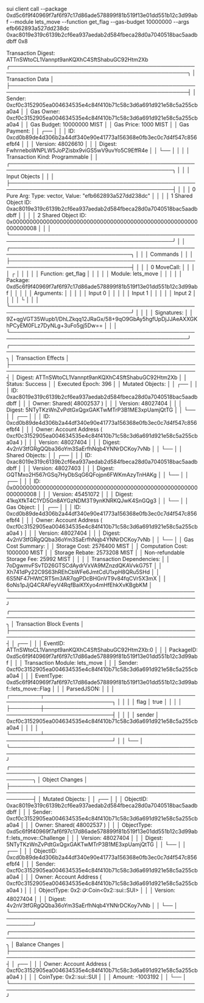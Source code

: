 sui client call  --package 0xd5c6f9f40969f7af6f97c17d86ade578899f81b519f13e01dd551b12c3d99abf  --module lets_move --function get_flag --gas-budget 10000000 --args  efb662893a527dd238dc 0xac8019e319c6139b2cf6ea937aedab2d584fbeca28d0a7040518bac5aadbdbff 0x8

Transaction Digest: ATTnSWtoCL1Vannpt9anKQXhC4SftShabuGC92Htm2Xb
╭─────────────────────────────────────────────────────────────────────────────────────────────────╮
│ Transaction Data                                                                                │
├─────────────────────────────────────────────────────────────────────────────────────────────────┤
│ Sender: 0xcf0c3152905ea004634535e4c84f410b71c58c3d6a691d921e58c5a255cba0a4                      │
│ Gas Owner: 0xcf0c3152905ea004634535e4c84f410b71c58c3d6a691d921e58c5a255cba0a4                   │
│ Gas Budget: 10000000 MIST                                                                       │
│ Gas Price: 1000 MIST                                                                            │
│ Gas Payment:                                                                                    │
│  ┌──                                                                                            │
│  │ ID: 0xcd0b89de4d306b2a44df340e90e41773a156368e0fb3ec0c7d4f547c856efbf4                       │
│  │ Version: 48026610                                                                            │
│  │ Digest: FwhrneboWNPLW5JoPZisbx9viGS5wV9uvYo5C9EffR4e                                         │
│  └──                                                                                            │
│                                                                                                 │
│ Transaction Kind: Programmable                                                                  │
│ ╭─────────────────────────────────────────────────────────────────────────────────────────────╮ │
│ │ Input Objects                                                                               │ │
│ ├─────────────────────────────────────────────────────────────────────────────────────────────┤ │
│ │ 0   Pure Arg: Type: vector<u8>, Value: "efb662893a527dd238dc"                               │ │
│ │ 1   Shared Object    ID: 0xac8019e319c6139b2cf6ea937aedab2d584fbeca28d0a7040518bac5aadbdbff │ │
│ │ 2   Shared Object    ID: 0x0000000000000000000000000000000000000000000000000000000000000008 │ │
│ ╰─────────────────────────────────────────────────────────────────────────────────────────────╯ │
│ ╭──────────────────────────────────────────────────────────────────────────────────╮            │
│ │ Commands                                                                         │            │
│ ├──────────────────────────────────────────────────────────────────────────────────┤            │
│ │ 0  MoveCall:                                                                     │            │
│ │  ┌                                                                               │            │
│ │  │ Function:  get_flag                                                           │            │
│ │  │ Module:    lets_move                                                          │            │
│ │  │ Package:   0xd5c6f9f40969f7af6f97c17d86ade578899f81b519f13e01dd551b12c3d99abf │            │
│ │  │ Arguments:                                                                    │            │
│ │  │   Input  0                                                                    │            │
│ │  │   Input  1                                                                    │            │
│ │  │   Input  2                                                                    │            │
│ │  └                                                                               │            │
│ ╰──────────────────────────────────────────────────────────────────────────────────╯            │
│                                                                                                 │
│ Signatures:                                                                                     │
│    9Z+qgVGT35Wupb1/DhLZkqq12JRaGx/58+9qO9GbAy5hgfUpDjJJAeAXXGKhPCyEM0FLz7DyNLg+3uFo5gj5Dw==     │
│                                                                                                 │
╰─────────────────────────────────────────────────────────────────────────────────────────────────╯
╭───────────────────────────────────────────────────────────────────────────────────────────────────╮
│ Transaction Effects                                                                               │
├───────────────────────────────────────────────────────────────────────────────────────────────────┤
│ Digest: ATTnSWtoCL1Vannpt9anKQXhC4SftShabuGC92Htm2Xb                                              │
│ Status: Success                                                                                   │
│ Executed Epoch: 396                                                                               │
│ Mutated Objects:                                                                                  │
│  ┌──                                                                                              │
│  │ ID: 0xac8019e319c6139b2cf6ea937aedab2d584fbeca28d0a7040518bac5aadbdbff                         │
│  │ Owner: Shared( 48002537 )                                                                      │
│  │ Version: 48027404                                                                              │
│  │ Digest: 5NTyTKzWnZvPdtGxQgxGAKTwMTrP3B1ME3xpUamjQtTG                                           │
│  └──                                                                                              │
│  ┌──                                                                                              │
│  │ ID: 0xcd0b89de4d306b2a44df340e90e41773a156368e0fb3ec0c7d4f547c856efbf4                         │
│  │ Owner: Account Address ( 0xcf0c3152905ea004634535e4c84f410b71c58c3d6a691d921e58c5a255cba0a4 )  │
│  │ Version: 48027404                                                                              │
│  │ Digest: 4v2nV3tfGRgQQba36oYm3SaErfhNqb4YNNrDCKoy7vNb                                           │
│  └──                                                                                              │
│ Shared Objects:                                                                                   │
│  ┌──                                                                                              │
│  │ ID: 0xac8019e319c6139b2cf6ea937aedab2d584fbeca28d0a7040518bac5aadbdbff                         │
│  │ Version: 48027403                                                                              │
│  │ Digest: GQTMxo2H567rGSq7HyDbSqG6QFojpn6FWKmAzyTnHAKg                                           │
│  └──                                                                                              │
│  ┌──                                                                                              │
│  │ ID: 0x0000000000000000000000000000000000000000000000000000000000000008                         │
│  │ Version: 45451072                                                                              │
│  │ Digest: 41kqXfkT4C1YD5Gn8AYGzNDM3T9ynKNRKQJwK4SnGQg3                                           │
│  └──                                                                                              │
│ Gas Object:                                                                                       │
│  ┌──                                                                                              │
│  │ ID: 0xcd0b89de4d306b2a44df340e90e41773a156368e0fb3ec0c7d4f547c856efbf4                         │
│  │ Owner: Account Address ( 0xcf0c3152905ea004634535e4c84f410b71c58c3d6a691d921e58c5a255cba0a4 )  │
│  │ Version: 48027404                                                                              │
│  │ Digest: 4v2nV3tfGRgQQba36oYm3SaErfhNqb4YNNrDCKoy7vNb                                           │
│  └──                                                                                              │
│ Gas Cost Summary:                                                                                 │
│    Storage Cost: 2576400 MIST                                                                     │
│    Computation Cost: 1000000 MIST                                                                 │
│    Storage Rebate: 2573208 MIST                                                                   │
│    Non-refundable Storage Fee: 25992 MIST                                                         │
│                                                                                                   │
│ Transaction Dependencies:                                                                         │
│    7oDgwmvFSvTD26GTSCdAydrVxVA9MZnzdQKAVvkG75T                                                    │
│    Xh741dPy22C9S63hREhCbWFe6JmtCdU1xpH8QRu5SHd                                                    │
│    6S5NF47HWtCRT5m3AR7qgPDcBHGnVT9v84fqCVr5X3mX                                                   │
│    6oNs1pJjQ4CRAFeyV4RqfBaiKfXyo4mHfEhkXvKBgbKM                                                   │
╰───────────────────────────────────────────────────────────────────────────────────────────────────╯
╭───────────────────────────────────────────────────────────────────────────────────────────────────╮
│ Transaction Block Events                                                                          │
├───────────────────────────────────────────────────────────────────────────────────────────────────┤
│  ┌──                                                                                              │
│  │ EventID: ATTnSWtoCL1Vannpt9anKQXhC4SftShabuGC92Htm2Xb:0                                        │
│  │ PackageID: 0xd5c6f9f40969f7af6f97c17d86ade578899f81b519f13e01dd551b12c3d99abf                  │
│  │ Transaction Module: lets_move                                                                  │
│  │ Sender: 0xcf0c3152905ea004634535e4c84f410b71c58c3d6a691d921e58c5a255cba0a4                     │
│  │ EventType: 0xd5c6f9f40969f7af6f97c17d86ade578899f81b519f13e01dd551b12c3d99abf::lets_move::Flag │
│  │ ParsedJSON:                                                                                    │
│  │   ┌────────┬────────────────────────────────────────────────────────────────────┐              │
│  │   │ flag   │ true                                                               │              │
│  │   ├────────┼────────────────────────────────────────────────────────────────────┤              │
│  │   │ sender │ 0xcf0c3152905ea004634535e4c84f410b71c58c3d6a691d921e58c5a255cba0a4 │              │
│  │   └────────┴────────────────────────────────────────────────────────────────────┘              │
│  └──                                                                                              │
╰───────────────────────────────────────────────────────────────────────────────────────────────────╯
╭──────────────────────────────────────────────────────────────────────────────────────────────────────────╮
│ Object Changes                                                                                           │
├──────────────────────────────────────────────────────────────────────────────────────────────────────────┤
│ Mutated Objects:                                                                                         │
│  ┌──                                                                                                     │
│  │ ObjectID: 0xac8019e319c6139b2cf6ea937aedab2d584fbeca28d0a7040518bac5aadbdbff                          │
│  │ Sender: 0xcf0c3152905ea004634535e4c84f410b71c58c3d6a691d921e58c5a255cba0a4                            │
│  │ Owner: Shared( 48002537 )                                                                             │
│  │ ObjectType: 0xd5c6f9f40969f7af6f97c17d86ade578899f81b519f13e01dd551b12c3d99abf::lets_move::Challenge  │
│  │ Version: 48027404                                                                                     │
│  │ Digest: 5NTyTKzWnZvPdtGxQgxGAKTwMTrP3B1ME3xpUamjQtTG                                                  │
│  └──                                                                                                     │
│  ┌──                                                                                                     │
│  │ ObjectID: 0xcd0b89de4d306b2a44df340e90e41773a156368e0fb3ec0c7d4f547c856efbf4                          │
│  │ Sender: 0xcf0c3152905ea004634535e4c84f410b71c58c3d6a691d921e58c5a255cba0a4                            │
│  │ Owner: Account Address ( 0xcf0c3152905ea004634535e4c84f410b71c58c3d6a691d921e58c5a255cba0a4 )         │
│  │ ObjectType: 0x2::coin::Coin<0x2::sui::SUI>                                                            │
│  │ Version: 48027404                                                                                     │
│  │ Digest: 4v2nV3tfGRgQQba36oYm3SaErfhNqb4YNNrDCKoy7vNb                                                  │
│  └──                                                                                                     │
╰──────────────────────────────────────────────────────────────────────────────────────────────────────────╯
╭───────────────────────────────────────────────────────────────────────────────────────────────────╮
│ Balance Changes                                                                                   │
├───────────────────────────────────────────────────────────────────────────────────────────────────┤
│  ┌──                                                                                              │
│  │ Owner: Account Address ( 0xcf0c3152905ea004634535e4c84f410b71c58c3d6a691d921e58c5a255cba0a4 )  │
│  │ CoinType: 0x2::sui::SUI                                                                        │
│  │ Amount: -1003192                                                                               │
│  └──                                                                                              │
╰───────────────────────────────────────────────────────────────────────────────────────────────────╯